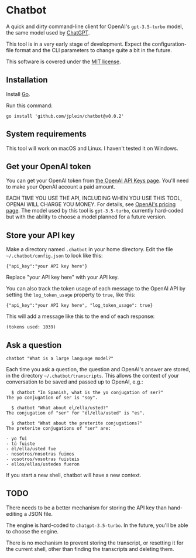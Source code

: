 # Chatbot

A quick and dirty command-line client for OpenAI's `gpt-3.5-turbo` model, the same model used by [ChatGPT](https://openai.com/blog/chatgpt).

This tool is in a very early stage of development. Expect the configuration-file format and the CLI parameters to change quite a bit in the future.

This software is covered under the [MIT license](LICENSE.txt).

## Installation

Install [Go](https://go.dev/doc/install).

Run this command:

```
go install 'github.com/jplein/chatbot@v0.0.2'
```

## System requirements

This tool will work on macOS and Linux. I haven't tested it on Windows.

## Get your OpenAI token

You can get your OpenAI token from [the OpenAI API Keys page](https://platform.openai.com/account/api-keys). You'll need to make your OpenAI account a paid amount. 

EACH TIME YOU USE THE API, INCLUDING WHEN YOU USE THIS TOOL, OPENAI WILL CHARGE YOU MONEY. For details, see [OpenAI's pricing page](https://openai.com/pricing). The model used by this tool is `gpt-3.5-turbo`, currently hard-coded but with the ability to choose a model planned for a future version.

## Store your API key

Make a directory named `.chatbot` in your home directory. Edit the file `~/.chatbot/config.json` to look like this:

```
{"api_key":"your API key here"}
```

Replace "your API key here" with your API key.

You can also track the token usage of each message to the OpenAI API by setting the `log_token_usage` property to `true`, like this:

```
{"api_key":"your API key here", "log_token_usage": true}
```

This will add a message like this to the end of each response:

```
(tokens used: 1039)
```

## Ask a question

```
chatbot "What is a large language model?"
```

Each time you ask a question, the question and OpenAI's answer are stored, in the directory `~/.chatbot/transcripts`. This allows the context of your conversation to be saved and passed up to OpenAI, e.g.:

```
  $ chatbot "In Spanish, what is the yo conjugation of ser?"
The yo conjugation of ser is "soy".

  $ chatbot "What about el/ella/usted?"
The conjugation of "ser" for "él/ella/usted" is "es".

  $ chatbot "What about the preterite conjugations?"
The preterite conjugations of "ser" are:

- yo fui
- tú fuiste
- él/ella/usted fue
- nosotros/nosotras fuimos
- vosotros/vosotras fuisteis
- ellos/ellas/ustedes fueron
```

If you start a new shell, chatbot will have a new context.

## TODO

There needs to be a better mechanism for storing the API key than hand-editing a JSON file.

The engine is hard-coded to `chatgpt-3.5-turbo`. In the future, you'll be able to choose the engine.

There is no mechanism to prevent storing the transcript, or resetting it for the current shell, other than finding the transcripts and deleting them.